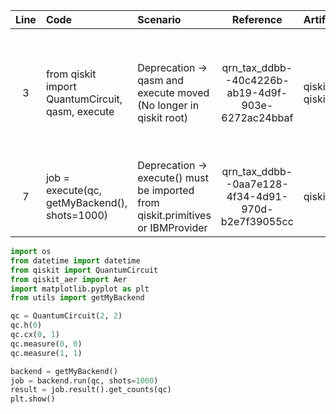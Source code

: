 | Line | Code                                                        | Scenario                                                        | Reference                                | Artifact                | Refactoring                                            |
| :--: | :---------------------------------------------------------- | :-------------------------------------------------------------- | :---------------------------------------: | :---------------------- | :----------------------------------------------------- |
| 3    | from qiskit import QuantumCircuit, qasm, execute            | Deprecation -> qasm and execute moved (No longer in qiskit root) | qrn_tax_ddbb--40c4226b-ab19-4d9f-903e-6272ac24bbaf | qiskit.qasm, qiskit.execute | from qiskit import QuantumCircuit<br>from qiskit.compiler import assemble<br>from qiskit_ibm_provider import IBMQ<br>from qiskit_aer import Aer |
| 7    | job = execute(qc, getMyBackend(), shots=1000)               | Deprecation -> execute() must be imported from qiskit.primitives or IBMProvider | qrn_tax_ddbb--0aa7e128-4f34-4d91-970d-b2e7f39055cc | qiskit.execute         | See rewritten code below (use Aer/IBMQ + run instead of execute)      |

```python
import os
from datetime import datetime
from qiskit import QuantumCircuit
from qiskit_aer import Aer
import matplotlib.pyplot as plt
from utils import getMyBackend

qc = QuantumCircuit(2, 2)
qc.h(0)
qc.cx(0, 1)
qc.measure(0, 0)
qc.measure(1, 1)

backend = getMyBackend()
job = backend.run(qc, shots=1000)
result = job.result().get_counts(qc)
plt.show()
```